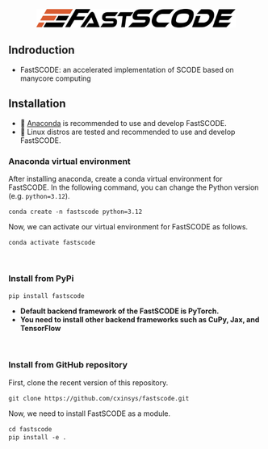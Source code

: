 <p align="center"><img src="assets/logo.png" alt="Drawing" width="395px"/></p>


## Indroduction
- FastSCODE: an accelerated implementation of SCODE based on manycore computing 

## Installation
- :snake: [Anaconda](https://www.anaconda.com) is recommended to use and develop FastSCODE.
- :penguin: Linux distros are tested and recommended to use and develop FastSCODE.

### Anaconda virtual environment

After installing anaconda, create a conda virtual environment for FastSCODE.
In the following command, you can change the Python version
(e.g. `python=3.12`).

```
conda create -n fastscode python=3.12
```

Now, we can activate our virtual environment for FastSCODE as follows.

```
conda activate fastscode
```
<br>

### Install from PyPi

```
pip install fastscode
```
- **Default backend framework of the FastSCODE is PyTorch.**
- **You need to install other backend frameworks such as CuPy, Jax, and TensorFlow**

<br>

### Install from GitHub repository


[//]: # (**You must install [MATE]&#40;https://github.com/cxinsys/mate&#41; before installing FastSCODE**)

First, clone the recent version of this repository.

```
git clone https://github.com/cxinsys/fastscode.git
```


Now, we need to install FastSCODE as a module.

```
cd fastscode
pip install -e .
```